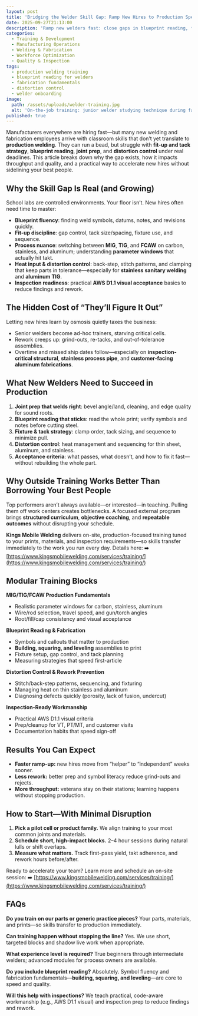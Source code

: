```yaml
---
layout: post
title: 'Bridging the Welder Skill Gap: Ramp New Hires to Production Speed Without Burning Out Veterans'
date: 2025-09-27T21:13:00
description: 'Ramp new welders fast: close gaps in blueprint reading, fabrication, distortion control and inspection-ready work with focused on-site training.'
categories:
  - Training & Development
  - Manufacturing Operations
  - Welding & Fabrication
  - Workforce Optimization
  - Quality & Inspection
tags:
  - production welding training
  - blueprint reading for welders
  - fabrication fundamentals
  - distortion control
  - welder onboarding
image:
  path: /assets/uploads/welder-training.jpg
  alt: 'On-the-job training: junior welder studying technique during fabrication weld.'
published: true
---
```

Manufacturers everywhere are hiring fast—but many new welding and fabrication employees arrive with classroom skills that don’t yet translate to **production welding**. They can run a bead, but struggle with **fit-up and tack strategy**, **blueprint reading**, **joint prep**, and **distortion control** under real deadlines. This article breaks down why the gap exists, how it impacts throughput and quality, and a practical way to accelerate new hires without sidelining your best people.

## Why the Skill Gap Is Real (and Growing)

School labs are controlled environments. Your floor isn’t. New hires often need time to master:

- **Blueprint fluency**: finding weld symbols, datums, notes, and revisions quickly.
- **Fit-up discipline**: gap control, tack size/spacing, fixture use, and sequence.
- **Process nuance**: switching between **MIG**, **TIG**, and **FCAW** on carbon, stainless, and aluminum; understanding **parameter windows** that actually hit takt.
- **Heat input & distortion control**: back-step, stitch patterns, and clamping that keep parts in tolerance—especially for **stainless sanitary welding** and **aluminum TIG**.
- **Inspection readiness**: practical **AWS D1.1 visual acceptance** basics to reduce findings and rework.

## The Hidden Cost of “They’ll Figure It Out”

Letting new hires learn by osmosis quietly taxes the business:

- Senior welders become ad-hoc trainers, starving critical cells.
- Rework creeps up: grind-outs, re-tacks, and out-of-tolerance assemblies.
- Overtime and missed ship dates follow—especially on **inspection-critical structural**, **stainless process pipe**, and **customer-facing aluminum fabrications**.

## What New Welders Need to Succeed in Production

1. **Joint prep that welds right**: bevel angle/land, cleaning, and edge quality for sound roots.
2. **Blueprint reading that sticks**: read the whole print; verify symbols and notes before cutting steel.
3. **Fixture & tack strategy**: clamp order, tack sizing, and sequence to minimize pull.
4. **Distortion control**: heat management and sequencing for thin sheet, aluminum, and stainless.
5. **Acceptance criteria**: what passes, what doesn’t, and how to fix it fast—without rebuilding the whole part.

## Why Outside Training Works Better Than Borrowing Your Best People

Top performers aren’t always available—or interested—in teaching. Pulling them off work centers creates bottlenecks. A focused external program brings **structured curriculum**, **objective coaching**, and **repeatable outcomes** without disrupting your schedule.

**Kings Mobile Welding** delivers on-site, production-focused training tuned to your prints, materials, and inspection requirements—so skills transfer immediately to the work you run every day. Details here:
➡️ [https://www.kingsmobilewelding.com/services/training/](https://www.kingsmobilewelding.com/services/training/)

## Modular Training Blocks

**MIG/TIG/FCAW Production Fundamentals**

- Realistic parameter windows for carbon, stainless, aluminum
- Wire/rod selection, travel speed, and gun/torch angles
- Root/fill/cap consistency and visual acceptance

**Blueprint Reading & Fabrication**

- Symbols and callouts that matter to production
- **Building, squaring, and leveling** assemblies to print
- Fixture setup, gap control, and tack planning
- Measuring strategies that speed first-article

**Distortion Control & Rework Prevention**

- Stitch/back-step patterns, sequencing, and fixturing
- Managing heat on thin stainless and aluminum
- Diagnosing defects quickly (porosity, lack of fusion, undercut)

**Inspection-Ready Workmanship**

- Practical AWS D1.1 visual criteria
- Prep/cleanup for VT, PT/MT, and customer visits
- Documentation habits that speed sign-off

## Results You Can Expect

- **Faster ramp-up:** new hires move from “helper” to “independent” weeks sooner.
- **Less rework:** better prep and symbol literacy reduce grind-outs and rejects.
- **More throughput:** veterans stay on their stations; learning happens without stopping production.

## How to Start—With Minimal Disruption

1. **Pick a pilot cell or product family.** We align training to your most common joints and materials.
2. **Schedule short, high-impact blocks.** 2–4 hour sessions during natural lulls or shift overlaps.
3. **Measure what matters.** Track first-pass yield, takt adherence, and rework hours before/after.

Ready to accelerate your team? Learn more and schedule an on-site session:
➡️ [https://www.kingsmobilewelding.com/services/training/](https://www.kingsmobilewelding.com/services/training/)

## FAQs

**Do you train on our parts or generic practice pieces?**
Your parts, materials, and prints—so skills transfer to production immediately.

**Can training happen without stopping the line?**
Yes. We use short, targeted blocks and shadow live work when appropriate.

**What experience level is required?**
True beginners through intermediate welders; advanced modules for process owners are available.

**Do you include blueprint reading?**
Absolutely. Symbol fluency and fabrication fundamentals—**building, squaring, and leveling**—are core to speed and quality.

**Will this help with inspections?**
We teach practical, code-aware workmanship (e.g., AWS D1.1 visual) and inspection prep to reduce findings and rework.
